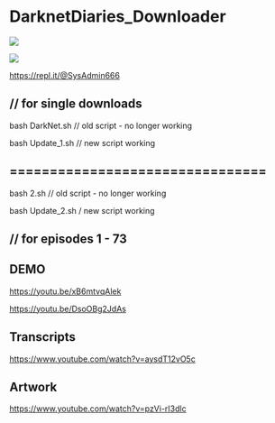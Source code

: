 # DarknetDiaries_Downloader

![](https://images.weserv.nl/?url=i.imgur.com%2FylClNZJ.png)

![](https://images.weserv.nl/?url=i.imgur.com%2F4PuqS8d.png)

https://repl.it/@SysAdmin666

// for single downloads
--------------------------------

bash DarkNet.sh // old script - no longer working

bash Update_1.sh // new script working

================================
--------------------------------

bash 2.sh // old script - no longer working

bash Update_2.sh / new script working

// for episodes 1 - 73
--------------------------------
DEMO
--------------
https://youtu.be/xB6mtvqAlek

https://youtu.be/DsoOBg2JdAs

Transcripts
----------------
https://www.youtube.com/watch?v=aysdT12vO5c

Artwork
------------------
https://www.youtube.com/watch?v=pzVi-rI3dlc

